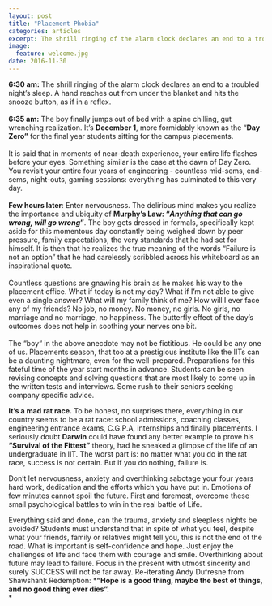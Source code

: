 ```yaml
---
layout: post
title: "Placement Phobia"
categories: articles
excerpt: The shrill ringing of the alarm clock declares an end to a troubled night’s sleep.
image: 
  feature: welcome.jpg
date: 2016-11-30
---
```




**6:30 am:** The shrill ringing of the alarm clock declares an end to a
troubled night’s sleep. A hand reaches out from under the blanket and
hits the snooze button, as if in a reflex.\
\
**6:35 am:** The boy finally jumps out of bed with a spine chilling, gut
wrenching realization. It’s **December 1**, more formidably known as the
“**Day Zero”** for the final year students sitting for the campus
placements.\
\
It is said that in moments of near-death experience, your entire life
flashes before your eyes. Something similar is the case at the dawn of
Day Zero. You revisit your entire four years of engineering - countless
mid-sems, end-sems, night-outs, gaming sessions: everything has
culminated to this very day.\
\
**Few hours later**: Enter nervousness. The delirious mind makes you
realize the importance and ubiquity of **Murphy’s Law: “*Anything that
can go wrong, will go wrong*”**. The boy gets dressed in formals,
specifically kept aside for this momentous day constantly being weighed
down by peer pressure, family expectations, the very standards that he
had set for himself. It is then that he realizes the true meaning of the
words “Failure is not an option” that he had carelessly scribbled across
his whiteboard as an inspirational quote.\
\
Countless questions are gnawing his brain as he makes his way to the
placement office. What if today is not my day? What if I’m not able to
give even a single answer? What will my family think of me? How will I
ever face any of my friends? No job, no money. No money, no girls. No
girls, no marriage and no marriage, no happiness. The butterfly effect
of the day’s outcomes does not help in soothing your nerves one bit.\
\
The “boy“ in the above anecdote may not be fictitious. He could be any
one of us. Placements season, that too at a prestigious institute like
the IITs can be a daunting nightmare, even for the well-prepared.
Preparations for this fateful time of the year start months in advance.
Students can be seen revising concepts and solving questions that are
most likely to come up in the written tests and interviews. Some rush to
their seniors seeking company specific advice.

**It’s a mad rat race.** To be honest, no surprises there, everything in
our country seems to be a rat race: school admissions, coaching classes,
engineering entrance exams, C.G.P.A, internships and finally placements.
I seriously doubt **Darwin** could have found any better example to
prove his **“Survival of the Fittest”** theory, had he sneaked a glimpse
of the life of an undergraduate in IIT. The worst part is: no matter
what you do in the rat race, success is not certain. But if you do
nothing, failure is.

Don’t let nervousness, anxiety and overthinking sabotage your four years
hard work, dedication and the efforts which you have put in. Emotions of
few minutes cannot spoil the future. First and foremost, overcome these
small psychological battles to win in the real battle of Life.

Everything said and done, can the trauma, anxiety and sleepless nights
be avoided? Students must understand that in spite of what you feel,
despite what your friends, family or relatives might tell you, this is
not the end of the road. What is important is self-confidence and hope.
Just enjoy the challenges of life and face them with courage and smile.
Overthinking about future may lead to failure. Focus in the present with
utmost sincerity and surely SUCCESS will not be far away. Re-iterating
Andy Dufresne from Shawshank Redemption: ***“Hope is a good thing, maybe
the best of things, and no good thing ever dies”.**\
*
